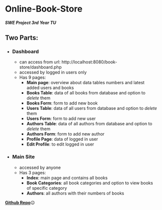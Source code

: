 # Online-Book-Store
##### SWE Project 3rd Year TU

## Two Parts:
- ### Dashboard
  - can access from url: http://localhost:8080/book-store/dashboard.php
  - accessed by logged in users only
  - Has 9 pages:
    - **Main page**: overview about data tables numbers and latest added users and books
    - **Books Table**: data of all books from database and option to *delete* them
    - **Books Form**: form to add new book
    - **Users Table**: data of all users from database and option to *delete* them
    - **Users Form**: form to add new user
    - **Authors Table**: data of all authors from database and option to *delete* them
    - **Authors Form**: form to add new author
    - **Profile Page**: data of logged in user
    - **Edit Profile**: to edit logged in user 

- ### Main Site
  - accessed by anyone
  - Has 3 pages:
    - **Index**: main page and contains all books
    - **Book Categories**: all book categories and option to view books of specific category
    - **Authors**: all authors with their numbers of books


[**Github Repo**](https://github.com/AhmedNabil-hub/Online-Book-Store):wink:
